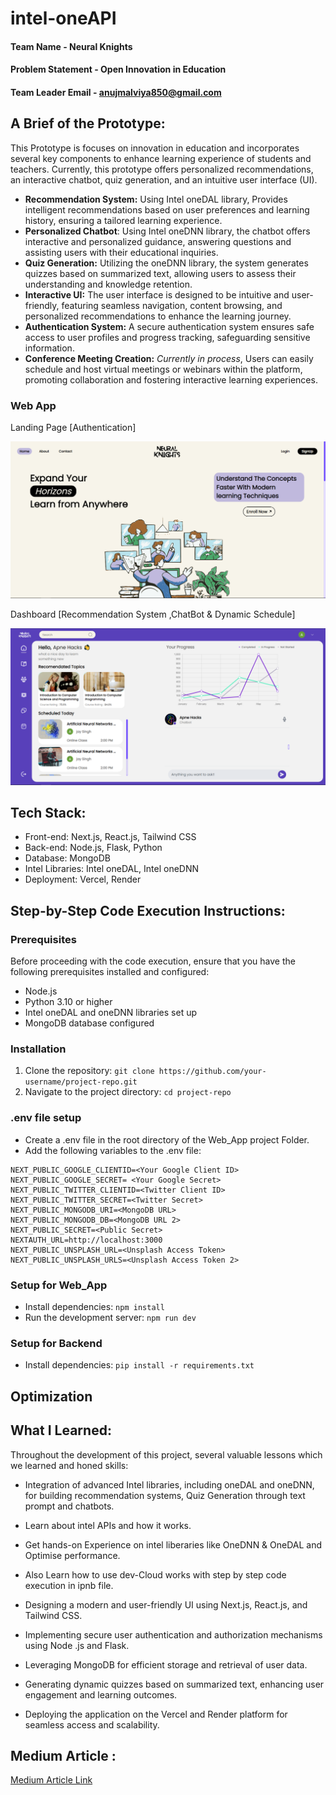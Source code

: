 # intel-oneAPI

#### Team Name - Neural Knights

#### Problem Statement - Open Innovation in Education

#### Team Leader Email - anujmalviya850@gmail.com

## **A Brief of the Prototype:**

This Prototype is focuses on innovation in education and incorporates several key components to enhance learning experience of students and teachers. Currently, this prototype offers personalized recommendations, an interactive chatbot, quiz generation, and an intuitive user interface (UI).

- **Recommendation System:** Using Intel oneDAL library, Provides intelligent recommendations based on user preferences and learning history, ensuring a tailored learning experience.
- **Personalized Chatbot**: Using Intel oneDNN library, the chatbot offers interactive and personalized guidance, answering questions and assisting users with their educational inquiries.
- **Quiz Generation:** Utilizing the oneDNN library, the system generates quizzes based on summarized text, allowing users to assess their understanding and knowledge retention.
- **Interactive UI:** The user interface is designed to be intuitive and user-friendly, featuring seamless navigation, content browsing, and personalized recommendations to enhance the learning journey.
- **Authentication System:** A secure authentication system ensures safe access to user profiles and progress tracking, safeguarding sensitive information.
- **Conference Meeting Creation:** _Currently in process_, Users can easily schedule and host virtual meetings or webinars within the platform, promoting collaboration and fostering interactive learning experiences.

### Web App

Landing Page [Authentication]

![Landing_Page](./landing.png)

Dashboard [Recommendation System ,ChatBot & Dynamic Schedule]

![Dashboard](./dashboard.png)

## **Tech Stack:**

- Front-end: Next.js, React.js, Tailwind CSS
- Back-end: Node.js, Flask, Python
- Database: MongoDB
- Intel Libraries: Intel oneDAL, Intel oneDNN
- Deployment: Vercel, Render

## **Step-by-Step Code Execution Instructions:**

### Prerequisites

Before proceeding with the code execution, ensure that you have the following prerequisites installed and configured:

- Node.js
- Python 3.10 or higher
- Intel oneDAL and oneDNN libraries set up
- MongoDB database configured

### Installation

1. Clone the repository: `git clone https://github.com/your-username/project-repo.git`
2. Navigate to the project directory: `cd project-repo`

### .env file setup

- Create a .env file in the root directory of the Web_App project Folder.
- Add the following variables to the .env file:

```[.env]
NEXT_PUBLIC_GOOGLE_CLIENTID=<Your Google Client ID>
NEXT_PUBLIC_GOOGLE_SECRET= <Your Google Secret>
NEXT_PUBLIC_TWITTER_CLIENTID=<Twitter Client ID>
NEXT_PUBLIC_TWITTER_SECRET=<Twitter Secret>
NEXT_PUBLIC_MONGODB_URI=<MongoDB URL>
NEXT_PUBLIC_MONGODB_DB=<MongoDB URL 2>
NEXT_PUBLIC_SECRET=<Public Secret>
NEXTAUTH_URL=http://localhost:3000
NEXT_PUBLIC_UNSPLASH_URL=<Unsplash Access Token>
NEXT_PUBLIC_UNSPLASH_URLS=<Unsplash Access Token 2>
```

### Setup for Web_App

- Install dependencies: `npm install`
- Run the development server: `npm run dev`

### Setup for Backend

- Install dependencies: `pip install -r requirements.txt`

## **Optimization**

## **What I Learned:**

Throughout the development of this project, several valuable lessons which we learned and honed skills:

- Integration of advanced Intel libraries, including oneDAL and oneDNN, for building recommendation systems, Quiz Generation through text prompt and chatbots.
- Learn about intel APIs and how it works.
- Get hands-on Experience on intel liberaries like OneDNN & OneDAL and Optimise performance.
- Also Learn how to use dev-Cloud works with step by step code execution in ipnb file.
- Designing a modern and user-friendly UI using Next.js, React.js, and Tailwind CSS.
- Implementing secure user authentication and authorization mechanisms using Node
  .js and Flask.

- Leveraging MongoDB for efficient storage and retrieval of user data.
- Generating dynamic quizzes based on summarized text, enhancing user engagement and learning outcomes.
- Deploying the application on the Vercel and Render platform for seamless access and scalability.

## Medium Article :

[Medium Article Link](https://medium.com/@anujmalviya850/transforming-education-with-ai-ml-empowering-personalized-learning-experiences-fef68244b51b)

